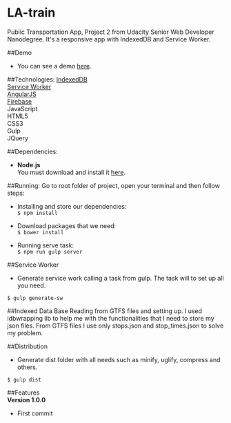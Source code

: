 # LA-train
Public Transportation App, Project 2 from Udacity Senior Web Developer Nanodegree. It's a responsive app with IndexedDB and Service Worker.

##Demo
- You can see a demo [here](https://udacitytwo.firebaseapp.com/#/dashboard).

##Technologies:
[IndexedDB](https://developer.mozilla.org/en/docs/Web/API/IndexedDB_API)  
[Service Worker](https://developer.mozilla.org/en-US/docs/Web/API/Service_Worker_API)  
[AngularJS](https://angularjs.org/)   
[Firebase](https://www.firebase.com/)  
JavaScript  
HTML5  
CSS3  
Gulp  
JQuery  

##Dependencies:
- **Node.js**  
You must download and install it [here](https://nodejs.org/en/).

##Running:
Go to root folder of project, open your terminal and then follow steps:  

- Installing and store our dependencies:  
`$ npm install`

- Download packages that we need:  
`$ bower install`

- Running serve task:  
`$ npm run gulp server`

##Service Worker
- Generate service work calling a task from gulp. The task will to set up all you need.

`$ gulp generate-sw`

##Indexed Data Base
  Reading from GTFS files and setting up. I used idbwrapping lib to help me with the functionalities that I need to store my json files. From GTFS files I use only stops.json and stop_times.json to solve my problem.

##Distribution
- Generate dist folder with all needs such as minify, uglify, compress and others.

`$ gulp dist`

##Features  
**Version 1.0.0**  
- First commit
